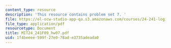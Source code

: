 ```yaml
---
content_type: resource
description: 'This resource contains problem set 7. '
file: https://ol-ocw-studio-app-qa.s3.amazonaws.com/courses/24-241-logic-i-fall-2009/1f4beeee599f27e078ade3735adeada0_MIT24_241F09_hw07.pdf
file_type: application/pdf
resourcetype: Document
title: MIT24_241F09_hw07.pdf
uid: 1f4beeee-599f-27e0-78ad-e3735adeada0
---
```

